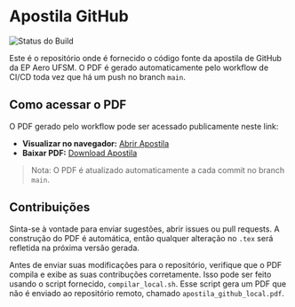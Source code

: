 # Apostila GitHub

![Status do Build](https://github.com/ep-aero-ufsm/apostila-github/actions/workflows/latex.yml/badge.svg)

Este é o repositório onde é fornecido o código fonte da apostila de GitHub da EP Aero UFSM. O PDF é gerado automaticamente pelo workflow de CI/CD toda vez que há um push no branch `main`.

## Como acessar o PDF

O PDF gerado pelo workflow pode ser acessado publicamente neste link:

- **Visualizar no navegador:** [Abrir Apostila](https://github.com/ep-aero-ufsm/apostila-github/blob/main/apostila_github.pdf)  
- **Baixar PDF:** [Download Apostila](https://github.com/ep-aero-ufsm/apostila-github/raw/main/apostila_github.pdf) 

> Nota: O PDF é atualizado automaticamente a cada commit no branch `main`.

## Contribuições

Sinta-se à vontade para enviar sugestões, abrir issues ou pull requests. A construção do PDF é automática, então qualquer alteração no `.tex` será refletida na próxima versão gerada.

Antes de enviar suas modificações para o repositório, verifique que o PDF compila e exibe as suas contribuções corretamente. Isso pode ser feito usando o script fornecido, `compilar_local.sh`. Esse script gera um PDF que não é enviado ao repositório remoto, chamado `apostila_github_local.pdf`.
